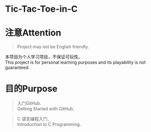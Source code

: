 # Tic-Tac-Toe-in-C
# 注意Attention
> Project may not be English friendly.<br>

本项目为个人学习项目，不保证可玩性。<br>
This project is for personal learning purposes and its playability is not guaranteed.<br>
# 目的Purpose
>  入门GitHub.<br>
Getting Started with GitHub.<br>

>C 语言编程入门.<br>
Introduction to C Programming.<br>
